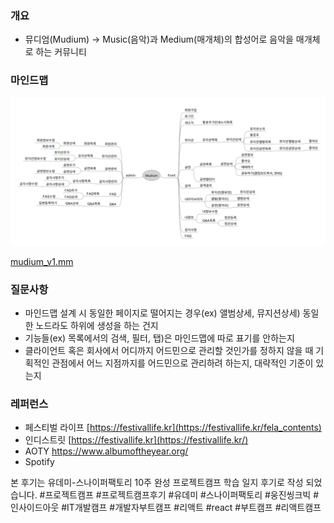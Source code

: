 ### 개요

- 뮤디엄(Mudium) → Music(음악)과 Medium(매개체)의 합성어로 음악을 매개체로 하는 커뮤니티

### 마인드맵

![Untitled](../assets/d29c8581d300.png)

[mudium_v1.mm](../assets/mudium_v1.mm)

### 질문사항

- 마인드맵 설계 시 동일한 페이지로 떨어지는 경우(ex) 앨범상세, 뮤지션상세) 동일한 노드라도 하위에 생성을 하는 건지
- 기능들(ex) 목록에서의 검색, 필터, 탭)은 마인드맵에 따로 표기를 안하는지
- 클라이언트 혹은 회사에서 어디까지 어드민으로 관리할 것인가를 정하지 않을 때 기획적인 관점에서 어느 지점까지를 어드민으로 관리하려 하는지, 대략적인 기준이 있는지

### 레퍼런스

- 페스티벌 라이프 [https://festivallife.kr](https://festivallife.kr/fela_contents)
- 인디스트릿 [https://festivallife.kr](https://festivallife.kr/)
- AOTY https://www.albumoftheyear.org/
- Spotify

본 후기는 유데미-스나이퍼팩토리 10주 완성 프로젝트캠프 학습 일지 후기로 작성 되었습니다.
#프로젝트캠프 #프로젝트캠프후기 #유데미 #스나이퍼팩토리 #웅진씽크빅 #인사이드아웃 #IT개발캠프 #개발자부트캠프 #리액트 #react #부트캠프 #리액트캠프